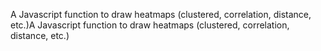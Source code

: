 A Javascript function to draw heatmaps (clustered, correlation, distance, etc.)A Javascript function to draw heatmaps (clustered, correlation, distance, etc.)
